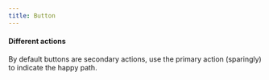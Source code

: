 ```yaml
---
title: Button
---
```


#### Different actions

By default buttons are secondary actions, use the primary action (sparingly) to indicate the happy path.